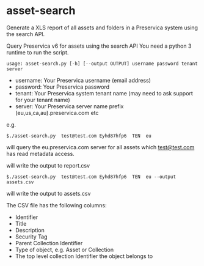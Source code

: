 # asset-search

Generate a XLS report of all assets and folders in a Preservica system using the search API.

Query Preservica v6 for assets using the search API
You need a python 3 runtime to run the script.



`usage: asset-search.py [-h] [--output OUTPUT] username password tenant server`

- username:   Your Preservica username (email address)
- password:   Your Preservica password
- tenant:     Your Preservica system tenant name (may need to ask support for your tenant name)
- server:     Your Preservica server name prefix (eu,us,ca,au).preservica.com etc

e.g.

`$./asset-search.py  test@test.com Eyhd87hfp6  TEN  eu `

will query the eu.preservica.com server for all assets which test@test.com has read metadata access.

will write the output to report.csv

`$./asset-search.py  test@test.com Eyhd87hfp6  TEN  eu --output assets.csv`

will write the output to assets.csv

The CSV file has the following columns:

- Identifier
- Title
- Description
- Security Tag
- Parent Collection Identifier
- Type of object, e.g. Asset or Collection
- The top level collection Identifier the object belongs to


